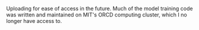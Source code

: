 Uploading for ease of access in the future. Much of the model training code was written and maintained on MIT's ORCD computing cluster, which I no longer have access to.
